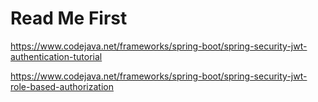 # Read Me First
https://www.codejava.net/frameworks/spring-boot/spring-security-jwt-authentication-tutorial <br>

https://www.codejava.net/frameworks/spring-boot/spring-security-jwt-role-based-authorization
